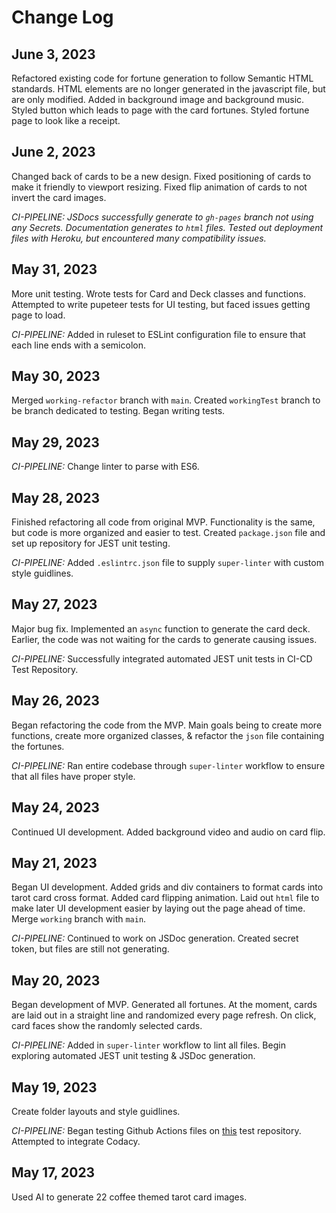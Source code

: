 # Change Log

## June 3, 2023
Refactored existing code for fortune generation to follow Semantic HTML standards. HTML elements are no longer generated in the javascript file, but are only modified. Added in background image and background music. Styled button which leads to page with the card fortunes. Styled fortune page to look like a receipt.

## June 2, 2023
Changed back of cards to be a new design. Fixed positioning of cards to make it friendly to viewport resizing. Fixed flip animation of cards to not invert the card images.

*CI-PIPELINE: JSDocs successfully generate to `gh-pages` branch not using any Secrets. Documentation generates to `html` files. Tested out deployment files with Heroku, but encountered many compatibility issues.* 

## May 31, 2023
More unit testing. Wrote tests for Card and Deck classes and functions. Attempted to write pupeteer tests for UI testing, but faced issues getting page to load.

*CI-PIPELINE:* Added in ruleset to ESLint configuration file to ensure that each line ends with a semicolon.

## May 30, 2023
Merged `working-refactor` branch with `main`. Created `workingTest` branch to be branch dedicated to testing. Began writing tests.

## May 29, 2023
*CI-PIPELINE:* Change linter to parse with ES6.

## May 28, 2023
Finished refactoring all code from original MVP. Functionality is the same, but code is more organized and easier to test. Created `package.json` file and set up repository for JEST unit testing.

*CI-PIPELINE:* Added `.eslintrc.json` file to supply `super-linter` with custom style guidlines.

## May 27, 2023
Major bug fix. Implemented an `async` function to generate the card deck. Earlier, the code was not waiting for the cards to generate causing issues.

*CI-PIPELINE:* Successfully integrated automated JEST unit tests in CI-CD Test Repository.

## May 26, 2023
Began refactoring the code from the MVP. Main goals being to create more functions, create more organized classes, & refactor the `json` file containing the fortunes.

*CI-PIPELINE:* Ran entire codebase through `super-linter` workflow to ensure that all files have proper style.

## May 24, 2023
Continued UI development. Added background video and audio on card flip.

## May 21, 2023
Began UI development. Added grids and div containers to format cards into tarot card cross format. Added card flipping animation. Laid out `html` file to make later UI development easier by laying out the page ahead of time. Merge `working` branch with `main`.

*CI-PIPELINE:* Continued to work on JSDoc generation. Created secret token, but files are still not generating.

## May 20, 2023
Began development of MVP. Generated all fortunes. At the moment, cards are laid out in a straight line and randomized every page refresh. On click, card faces show the randomly selected cards.

*CI-PIPELINE:* Added in `super-linter` workflow to lint all files. Begin exploring automated JEST unit testing & JSDoc generation.

## May 19, 2023
Create folder layouts and style guidlines.

*CI-PIPELINE:* Began testing Github Actions files on [this](https://github.com/cse110-sp23-group25/CI-CD-test-repo) test repository. Attempted to integrate Codacy.

## May 17, 2023
Used AI to generate 22 coffee themed tarot card images.
